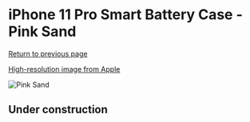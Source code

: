 # iPhone 11 Pro Smart Battery Case - Pink Sand

[Return to previous page](/iphone_11)

[High-resolution image from Apple](https://store.storeimages.cdn-apple.com/8756/as-images.apple.com/is/MWVR2?wid=4500&hei=4500&fmt=png)

<div style="width: 500px"><img src="/everyphone/MWVR2.png" alt="Pink Sand"></div>

## Under construction
